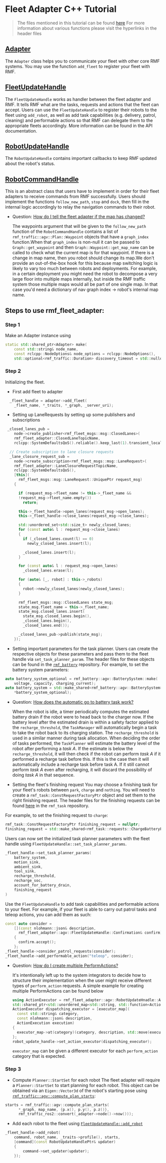 # Fleet Adapter C++ Tutorial

> The files mentioned in this tutorial can be found [here](https://github.com/open-rmf/rmf_ros2/tree/main/rmf_fleet_adapter/include/rmf_fleet_adapter/agv)
> For more information about various functions please visit the hyperlinks in the header files

## [Adapter](https://github.com/open-rmf/rmf_ros2/blob/main/rmf_fleet_adapter/include/rmf_fleet_adapter/agv/Adapter.hpp)

The `Adapter` class helps you to communicate your fleet with other core RMF systems. You may use the function `add_fleet` to register your fleet with RMF.

## [FleetUpdateHandle](https://github.com/open-rmf/rmf_ros2/blob/main/rmf_fleet_adapter/include/rmf_fleet_adapter/agv/FleetUpdateHandle.hpp)



The `FleetUpdateHandle` works as handler between the fleet adapter and RMF. It tells RMF what are the tasks, requests and actions that the fleet can accept. Users can use the `FleetUpdateHandle` to register their robots to the fleet using `add_robot`, as well as add task capabilities (e.g. delivery, patrol, cleaning) and performable actions so that RMF can delegate them to the appropriate fleets accordingly. More information can be found in the API documentation.


## [RobotUpdateHandle](https://github.com/open-rmf/rmf_ros2/blob/main/rmf_fleet_adapter/include/rmf_fleet_adapter/agv/RobotUpdateHandle.hpp)

The `RobotUpdateHandle` contains important callbacks to keep RMF updated about the robot's status.

## [RobotCommandHandle](https://github.com/open-rmf/rmf_ros2/blob/main/rmf_fleet_adapter/include/rmf_fleet_adapter/agv/RobotCommandHandle.hpp)

This is an abstract class that users have to implement in order for their fleet adapters to receive commands from RMF successfully. Users should implement the functions `follow_new_path`, `stop` and `dock`, then fill in the internal logic accordingly to relay the navigation commands to their robot.

- Question: [How do I tell the fleet adapter if the map has changed?](https://github.com/open-rmf/rmf/discussions/180)

  The waypoints argument that will be given to the `follow_new_path` function of the `RobotCommandHandle` contains a list of `rmf_traffic::agv::Plan::Waypoint` objects that have a `graph_index` function.When that `graph_index` is non-null it can be passed to `Graph::get_waypoint` and then `Graph::Waypoint::get_map_name` can be called to check what the current map is for that waypoint. If there is a change in map name, then you robot should change its map.We don't provide an out-of-the-box hook for this because map switching logic is likely to vary too much between robots and deployments. For example, in a certain deployment you might need the robot to decompose a very large floor into multiple maps internally, but inside the RMF traffic system those multiple maps would all be part of one single map. In that case you'd need a dictionary of nav graph index -> robot's internal map name.

## Steps to use rmf_fleet_adapter:

### Step 1

Make an Adapter instance using

```cpp
static std::shared_ptr<Adapter> make(
    const std::string& node_name,
    const rclcpp::NodeOptions& node_options = rclcpp::NodeOptions(),
    std::optional<rmf_traffic::Duration> discovery_timeout = std::nullopt);
```

### Step 2

Initializing the fleet.

- First add fleet to adapter

```cpp
  _fleet_handle = adapter->add_fleet(
    _fleet_name, *_traits, *_graph, _server_uri);
```

- Setting up LaneRequests by setting up some publishers and subscriptions

```cpp
 _closed_lanes_pub =
    node->create_publisher<rmf_fleet_msgs::msg::ClosedLanes>(
    rmf_fleet_adapter::ClosedLaneTopicName,
    rclcpp::SystemDefaultsQoS().reliable().keep_last(1).transient_local());

  // Create subscription to lane closure requests
  _lane_closure_request_sub =
    node->create_subscription<rmf_fleet_msgs::msg::LaneRequest>(
    rmf_fleet_adapter::LaneClosureRequestTopicName,
    rclcpp::SystemDefaultsQoS(),
    [this](
      rmf_fleet_msgs::msg::LaneRequest::UniquePtr request_msg)
    {

      if (request_msg->fleet_name != this->_fleet_name &&
      !request_msg->fleet_name.empty())
        return;

      this->_fleet_handle->open_lanes(request_msg->open_lanes);
      this->_fleet_handle->close_lanes(request_msg->close_lanes);

      std::unordered_set<std::size_t> newly_closed_lanes;
      for (const auto& l : request_msg->close_lanes)
      {
        if (_closed_lanes.count(l) == 0)
          newly_closed_lanes.insert(l);

        _closed_lanes.insert(l);
      }

      for (const auto& l : request_msg->open_lanes)
        _closed_lanes.erase(l);

      for (auto& [_, robot] : this->_robots)
      {
        robot->newly_closed_lanes(newly_closed_lanes);
      }

      rmf_fleet_msgs::msg::ClosedLanes state_msg;
      state_msg.fleet_name = this->_fleet_name;
      state_msg.closed_lanes.insert(
        state_msg.closed_lanes.begin(),
        _closed_lanes.begin(),
        _closed_lanes.end());

      _closed_lanes_pub->publish(state_msg);
    });
```

- Setting important parameters for the task planner. Users can create the respective objects for these parameters and pass them to the fleet handle via `set_task_planner_param`. The header files for these objects can be found in the [`rmf_battery`](https://github.com/open-rmf/rmf_battery/tree/main/rmf_battery/include/rmf_battery/agv) repository.
  For example, to set the battery system parameters:

```cpp
auto battery_system_optional = rmf_battery::agv::BatterySystem::make(
    voltage, capacity, charging_current);
auto battery_system = std::make_shared<rmf_battery::agv::BatterySystem>(
    *battery_system_optional);
```
- Question: [How does the automatic go to battery task work?](https://github.com/open-rmf/rmf/discussions/184)

  When the robot is idle, a timer periodically computes the estimated battery drain if the robot were to head back to the charger now. If the battery level after the estimated drain is within a safety factor applied to the `recharge_threshold`, the `TaskManager` will automatically begin a task to take the robot back to its charging station.
  The `recharge_threshold` is used in a similar manner during task allocation. When deciding the order of tasks performed, the `TaskPlanner` will estimate the battery level of the robot after performing a _task A_. If the estimate is below the `recharge_threshold`, it will then check if the robot can perform _task A_ if it performed a recharge task before this. If this is the case then it will automatically include a recharge task before task A. If it still cannot perform _task A_ even after recharging, it will discard the possibility of doing _task A_ in that sequence.

- Setting the fleet's finishing request
  You may choose a finishing task for your fleet's robots between `park`, `charge` and `nothing`. You will need to create a `rmf_task::ConstRequestFactoryPtr` object and set them to the right finishing request.
  The header files for the finishing requests can be found [here](https://github.com/open-rmf/rmf_task/tree/main/rmf_task/include/rmf_task/requests) in the `rmf_task` repository.

For example, to set the finishing request to `charge`:

```cpp
rmf_task::ConstRequestFactoryPtr finishing_request = nullptr;
finishing_request = std::make_shared<rmf_task::requests::ChargeBatteryFactory>();
```

Users can now set the initialized task planner parameters with the fleet handle using `FleetUpdateHandle::set_task_planner_params`.

```cpp
_fleet_handle->set_task_planner_params(
    battery_system,
    motion_sink,
    ambient_sink,
    tool_sink,
    recharge_threshold,
    recharge_soc,
    account_for_battery_drain,
    finishing_request
)
```

Use the `FleetUpdateHandle` to add task capabilities and performable actions to your fleet. For example, if your fleet is able to carry out patrol tasks and teleop actions, you can add them as such:

```cpp
const auto consider =
    [](const nlohmann::json& description,
      rmf_fleet_adapter::agv::FleetUpdateHandle::Confirmation& confirm)
    {
      confirm.accept();
    };
_fleet_handle->consider_patrol_requests(consider);
_fleet_handle->add_performable_action("teleop", consider);
```
- Question: [How do I create multiple PerformActions?](https://github.com/open-rmf/rmf/discussions/145)

  It's intentionally left up to the system integrators to decide how to structure their implementation when the user might receive different types of `perform_action` requests.
  A simple example for creating multiple PerformActions can be found below

  ```cpp
  using ActionExecutor = rmf_fleet_adapter::agv::RobotUpdateHnadle::ActionExecutor;
  std::shared_ptr<std::unordered_map<std::string, std::function<ActionExecutor>>> executor_map;
  ActionExecutor dispatching_executor = [executor_map](
    const std::string& category,
    const nlohmann::json& description,
    ActionExecution execution)
  {
    executor_map->at(category)(category, description, std::move(execution));
  };
  robot_update_handle->set_action_executor(dispatching_executor);
  ```

  `executor_map` can be given a different executor for each `perform_action` category that is expected.

### Step 3

- Compute `Planner::StartSet` for each robot
  The fleet adapter will require a `Planner::StartSet` to start planning for each robot. This object can be obtained via an `Eigen::Vector3d` of the robot's starting pose using [`rmf_traffic::agv::compute_plan_starts`](https://github.com/open-rmf/rmf_traffic/blob/main/rmf_traffic/include/rmf_traffic/agv/Planner.hpp#L916-L923):

```cpp
starts = rmf_traffic::agv::compute_plan_starts(
      *_graph, map_name, {p.x(), p.y(), p.z()},
      rmf_traffic_ros2::convert(_adapter->node()->now()));
```

- Add each robot to the fleet using [`FleetUpdateHandle::add_robot`](https://github.com/open-rmf/rmf_ros2/blob/main/rmf_fleet_adapter/include/rmf_fleet_adapter/agv/FleetUpdateHandle.hpp#L71-L76)

```cpp
_fleet_handle->add_robot(
    command, robot_name, _traits->profile(), starts,
    [command](const RobotUpdateHandlePtr& updater)
    {
        command->set_updater(updater);
    });
```
